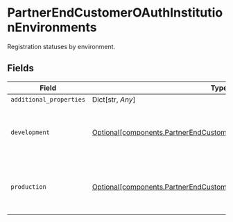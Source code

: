 # PartnerEndCustomerOAuthInstitutionEnvironments

Registration statuses by environment.


## Fields

| Field                                                                                                                                                      | Type                                                                                                                                                       | Required                                                                                                                                                   | Description                                                                                                                                                |
| ---------------------------------------------------------------------------------------------------------------------------------------------------------- | ---------------------------------------------------------------------------------------------------------------------------------------------------------- | ---------------------------------------------------------------------------------------------------------------------------------------------------------- | ---------------------------------------------------------------------------------------------------------------------------------------------------------- |
| `additional_properties`                                                                                                                                    | Dict[str, *Any*]                                                                                                                                           | :heavy_minus_sign:                                                                                                                                         | N/A                                                                                                                                                        |
| `development`                                                                                                                                              | [Optional[components.PartnerEndCustomerOAuthInstitutionApplicationStatus]](../../models/components/partnerendcustomeroauthinstitutionapplicationstatus.md) | :heavy_minus_sign:                                                                                                                                         | The registration status for the end customer's application.                                                                                                |
| `production`                                                                                                                                               | [Optional[components.PartnerEndCustomerOAuthInstitutionApplicationStatus]](../../models/components/partnerendcustomeroauthinstitutionapplicationstatus.md) | :heavy_minus_sign:                                                                                                                                         | The registration status for the end customer's application.                                                                                                |
